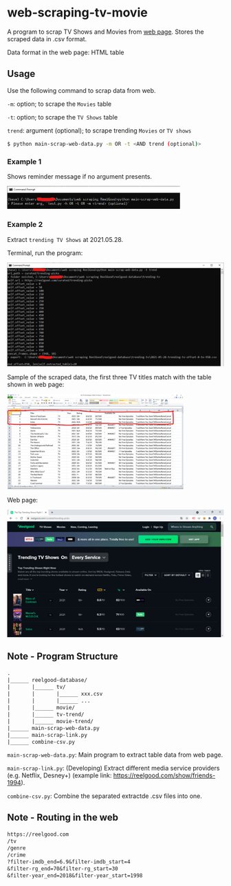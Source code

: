# web-scraping-tv-movie

A program to scrap TV Shows and Movies from [web page](https://reelgood.com/). Stores the scraped data in .csv format.

Data format in the web page: HTML table 

## Usage

Use the following command to scrap data from web.  

`-m`: option; to scrape the `Movies` table

`-t`: option; to scrape the `TV Shows` table

`trend`: argument (optional); to scrape trending `Movies` or `TV shows`

```sh
$ python main-scrap-web-data.py -m OR -t <AND trend (optional)>
```

### Example 1

Shows reminder message if no argument presents.

<img src="img\terminal-run-prog-no-args.png" style="zoom:50%;"/>

### Example 2

Extract `trending TV Shows` at 2021.05.28.

Terminal, run the program:

<img src="img\terminal-run-prog-args-tv-trend.png" style="zoom:50%;"/>

Sample of the scraped data, the first three TV titles match with the table shown in web page:

<img src="img\csv-tv-trend.png" style="zoom:40%;"/>

Web page:

<img src="img\reelgood-data-trend-tv-20210528.png" style="zoom:50%;"/>

## Note - Program Structure

```
.
|______ reelgood-database/
|       |______ tv/
|       |       |______ xxx.csv
|       |       |______ ...
|       |______ movie/
|       |______ tv-trend/
|       |______ movie-trend/
|______ main-scrap-web-data.py
|______ main-scrap-link.py
|______ combine-csv.py
```

`main-scrap-web-data.py`: Main program to extract table data from web page.

`main-scrap-link.py`: (Developing) Extract different media service providers (e.g. Netflix, Desney+) (example link: https://reelgood.com/show/friends-1994).

`combine-csv.py`: Combine the separated extractde .csv files into one. 

## Note - Routing in the web
```
https://reelgood.com
/tv
/genre
/crime
?filter-imdb_end=6.9&filter-imdb_start=4
&filter-rg_end=70&filter-rg_start=30
&filter-year_end=2018&filter-year_start=1998
```